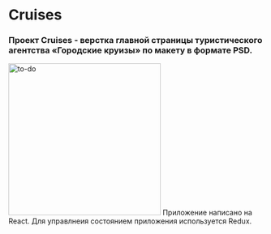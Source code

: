 # Cruises
### Проект Cruises - верстка главной страницы туристического агентства «Городские круизы» по макету в формате PSD.

<img src="https://image.freepik.com/free-vector/school-books-stack-with-pens-pencils-glass-flat-cartoon-illustration-isolated-white_101884-474.jpg" alt="to-do" width="300" height="auto"/>
Приложение написано на React. Для управлнеия состоянием приложения используется Redux.<br>
